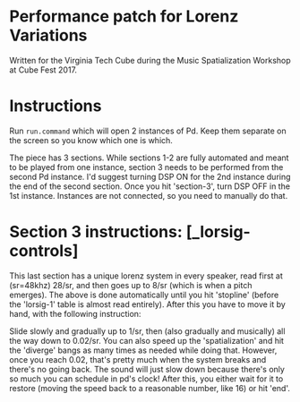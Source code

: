 # Performance patch for Lorenz Variations

Written for the Virginia Tech Cube during the Music Spatialization Workshop at Cube Fest 2017.

# Instructions

Run `run.command` which will open 2 instances of Pd. Keep them separate on the screen so you know which one is which.

The piece has 3 sections. While sections 1-2 are fully automated and meant to be played from one instance, section 3 needs to be performed from the second Pd instance. I'd suggest turning DSP ON for the 2nd instance during the end of the second section. Once you hit 'section-3', turn DSP OFF in the 1st instance. Instances are not connected, so you need to manually do that.

# Section 3 instructions: [_lorsig-controls]

This last section has a unique lorenz system in every speaker, read first at (sr=48khz) 28/sr, and then goes up to 8/sr (which is when a pitch emerges). The above is done automatically until you hit 'stopline' (before the 'lorsig-1' table is almost read entirely). After this you have to move it by hand, with the following instruction:

Slide slowly and gradually up to 1/sr, then (also gradually and musically) all the way down to 0.02/sr. You can also speed up the 'spatialization' and hit the 'diverge' bangs as many times as needed while doing that. However, once you reach 0.02, that's pretty much when the system breaks and there's no going back. The sound will just slow down because there's only so much you can schedule in pd's clock! After this, you either wait for it to restore (moving the speed back to a reasonable number, like 16) or hit 'end'.

